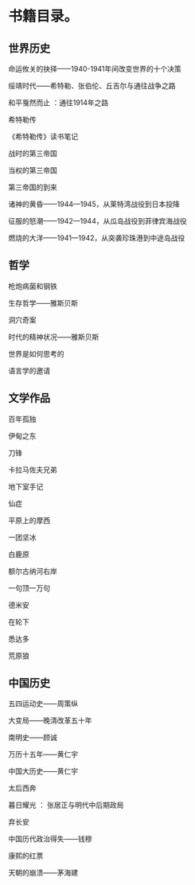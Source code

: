 # 书籍目录。

## 世界历史
命运攸关的抉择——1940-1941年间改变世界的十个决策

绥靖时代——希特勒、张伯伦、丘吉尔与通往战争之路

和平戛然而止 ：通往1914年之路

希特勒传

《希特勒传》读书笔记

战时的第三帝国

当权的第三帝国

第三帝国的到来

诸神的黄昏——1944—1945，从莱特湾战役到日本投降

征服的怒潮——1942—1944，从瓜岛战役到菲律宾海战役

燃烧的大洋——1941—1942，从突袭珍珠港到中途岛战役

## 哲学
枪炮病菌和钢铁

生存哲学——雅斯贝斯

洞穴奇案

时代的精神状况——雅斯贝斯

世界是如何思考的

语言学的邀请

## 文学作品
百年孤独

伊甸之东

刀锋

卡拉马佐夫兄弟

地下室手记

仙症

平原上的摩西

一团坚冰

白鹿原

额尔古纳河右岸

一句顶一万句

德米安

在轮下

悉达多

荒原狼

## 中国历史
五四运动史——周策纵

大变局——晚清改革五十年

南明史——顾诚

万历十五年——黄仁宇

中国大历史——黄仁宇

太后西奔

暮日耀光 ： 张居正与明代中后期政局

弃长安

中国历代政治得失——钱穆

康熙的红票

天朝的崩溃——茅海建


